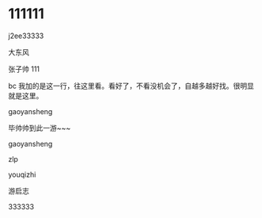 # 111111
j2ee33333

大东风


张子帅 111


bc
我加的是这一行，往这里看。看好了，不看没机会了，自越多越好找。很明显就是这里。

gaoyansheng


毕帅帅到此一游~~~


gaoyansheng


zlp 
 

youqizhi


游启志


333333
